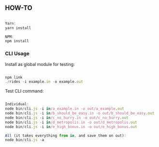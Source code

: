 ## HOW-TO

```javascript

Yarn:
yarn install

NPM:
npm install
```

### CLI Usage

Install as global module for testing:

```javascript

npm link
./rides -i example.in -o example.out
```

Test CLI command:

```javascript

Individual:
node bin/cli.js -i in/a_example.in -o out/a_example.out
node bin/cli.js -i in/b_should_be_easy.in -o out/b_should_be_easy.out
node bin/cli.js -i in/c_no_hurry.in -o out/c_no_hurry.out
node bin/cli.js -i in/d_metropolis.in -o out/d_metropolis.out
node bin/cli.js -i in/e_high_bonus.in -o out/e_high_bonus.out

All (it takes everything from in, and save them on out):
node bin/cli.js -a
```
